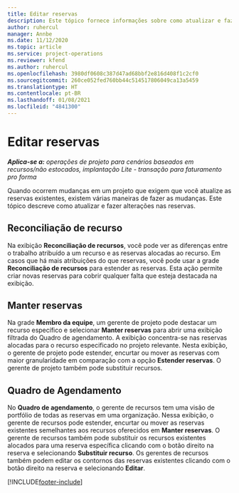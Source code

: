 ```yaml
---
title: Editar reservas
description: Este tópico fornece informações sobre como atualizar e fazer alterações nas reservas.
author: ruhercul
manager: Annbe
ms.date: 11/12/2020
ms.topic: article
ms.service: project-operations
ms.reviewer: kfend
ms.author: ruhercul
ms.openlocfilehash: 3980df0608c387d47ad68bbf2e816d408f1c2cf0
ms.sourcegitcommit: 260ce052fed760bb44c514517806049ca13a5459
ms.translationtype: HT
ms.contentlocale: pt-BR
ms.lasthandoff: 01/08/2021
ms.locfileid: "4841300"
---
```

# <a name="edit-bookings"></a>Editar reservas

_**Aplica-se a:** operações de projeto para cenários baseados em recursos/não estocados, implantação Lite - transação para faturamento pro forma_


Quando ocorrem mudanças em um projeto que exigem que você atualize as reservas existentes, existem várias maneiras de fazer as mudanças. Este tópico descreve como atualizar e fazer alterações nas reservas.

## <a name="resource-reconciliation"></a>Reconciliação de recurso

Na exibição **Reconciliação de recursos**, você pode ver as diferenças entre o trabalho atribuído a um recurso e as reservas alocadas ao recurso. Em casos que há mais atribuições do que reservas, você pode usar a grade **Reconciliação de recursos** para estender as reservas. Esta ação permite criar novas reservas para cobrir qualquer falta que esteja destacada na exibição.

## <a name="maintain-bookings"></a>Manter reservas

Na grade **Membro da equipe**, um gerente de projeto pode destacar um recurso específico e selecionar **Manter reservas** para abrir uma exibição filtrada do Quadro de agendamento. A exibição concentra-se nas reservas alocadas para o recurso especificado no projeto relevante. Nesta exibição, o gerente de projeto pode estender, encurtar ou mover as reservas com maior granularidade em comparação com a opção **Estender reservas**. O gerente de projeto também pode substituir recursos.

## <a name="schedule-board"></a>Quadro de Agendamento

No **Quadro de agendamento**, o gerente de recursos tem uma visão de portfólio de todas as reservas em uma organização. Nessa exibição, o gerente de recursos pode estender, encurtar ou mover as reservas existentes semelhantes aos recursos oferecidos em **Manter reservas**. O gerente de recursos também pode substituir os recursos existentes alocados para uma reserva específica clicando com o botão direito na reserva e selecionando **Substituir recurso**. Os gerentes de recursos também podem editar os contornos das reservas existentes clicando com o botão direito na reserva e selecionando **Editar**.


[!INCLUDE[footer-include](../includes/footer-banner.md)]